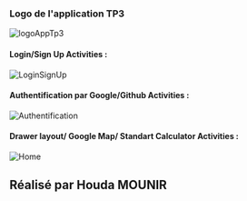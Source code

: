 ### Logo de l'application TP3

![logoAppTp3](https://github.com/HoudaMounir/TP-3/assets/122269840/9c48b390-1c9b-4204-b984-872d392dfb02)

#### Login/Sign Up Activities :

![LoginSignUp](https://github.com/HoudaMounir/TP-3/assets/122269840/d1d3a54e-42b9-4e44-bcb8-efc5a2b92dcb)

#### Authentification par Google/Github Activities :
![Authentification](https://github.com/HoudaMounir/TP-3/assets/122269840/4dfb2719-1178-49da-aeda-0d4c5334f0d1)

#### Drawer layout/ Google Map/ Standart Calculator Activities :
![Home](https://github.com/HoudaMounir/TP-3/assets/122269840/d709d005-a74b-4247-abd2-7b366ab50183)


## Réalisé par Houda MOUNIR

